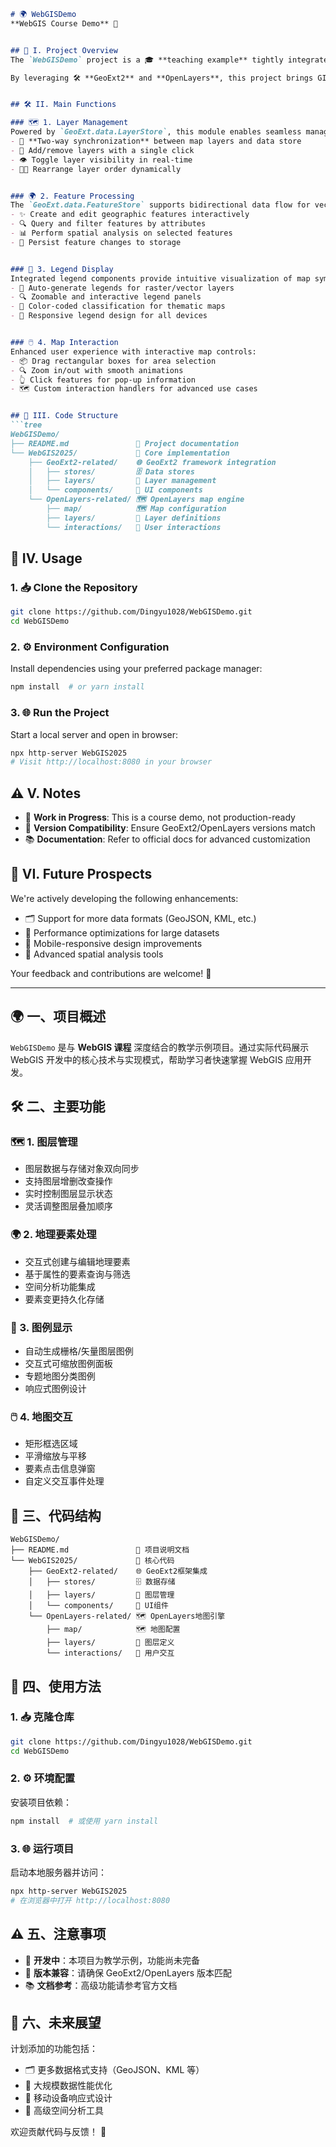 
```markdown
# 🌍 WebGISDemo  
**WebGIS Course Demo** 🚀  


## 🌟 I. Project Overview  
The `WebGISDemo` project is a 🎓 **teaching example** tightly integrated with the WebGIS (Web Geographic Information System) course. Its mission is to showcase 🔑 **core technologies** and implementation patterns in WebGIS development through **runnable code examples**.  

By leveraging 🛠️ **GeoExt2** and **OpenLayers**, this project brings GIS capabilities to web browsers, offering hands-on learning resources for developers exploring WebGIS.  


## 🛠️ II. Main Functions  

### 🗺️ 1. Layer Management  
Powered by `GeoExt.data.LayerStore`, this module enables seamless management of map layers with features like:  
- 🔄 **Two-way synchronization** between map layers and data store  
- 📌 Add/remove layers with a single click  
- 👁️ Toggle layer visibility in real-time  
- 🔼🔽 Rearrange layer order dynamically  


### 🌍 2. Feature Processing  
The `GeoExt.data.FeatureStore` supports bidirectional data flow for vector layers, including:  
- ✨ Create and edit geographic features interactively  
- 🔍 Query and filter features by attributes  
- 📊 Perform spatial analysis on selected features  
- 💾 Persist feature changes to storage  


### 📜 3. Legend Display  
Integrated legend components provide intuitive visualization of map symbology:  
- 🎨 Auto-generate legends for raster/vector layers  
- 🔍 Zoomable and interactive legend panels  
- 🌈 Color-coded classification for thematic maps  
- 📱 Responsive legend design for all devices  


### 🖱️ 4. Map Interaction  
Enhanced user experience with interactive map controls:  
- 📦 Drag rectangular boxes for area selection  
- 🔍 Zoom in/out with smooth animations  
- 👆 Click features for pop-up information  
- 🗺️ Custom interaction handlers for advanced use cases  


## 📁 III. Code Structure  
```tree  
WebGISDemo/  
├── README.md               📖 Project documentation  
└── WebGIS2025/             🚀 Core implementation  
    ├── GeoExt2-related/    🌐 GeoExt2 framework integration  
    │   ├── stores/         🗄️ Data stores  
    │   ├── layers/         📑 Layer management  
    │   └── components/     🧩 UI components  
    └── OpenLayers-related/ 🗺️ OpenLayers map engine  
        ├── map/            🗺️ Map configuration  
        ├── layers/         🌌 Layer definitions  
        └── interactions/   👋 User interactions  
```  


## 🚀 IV. Usage  

### 1. 📥 Clone the Repository  
```bash  
git clone https://github.com/Dingyu1028/WebGISDemo.git  
cd WebGISDemo  
```  

### 2. ⚙️ Environment Configuration  
Install dependencies using your preferred package manager:  
```bash  
npm install  # or yarn install  
```  

### 3. 🌐 Run the Project  
Start a local server and open in browser:  
```bash  
npx http-server WebGIS2025  
# Visit http://localhost:8080 in your browser  
```  


## ⚠️ V. Notes  
- 🚧 **Work in Progress**: This is a course demo, not production-ready  
- 🔄 **Version Compatibility**: Ensure GeoExt2/OpenLayers versions match  
- 📚 **Documentation**: Refer to official docs for advanced customization  


## 🌟 VI. Future Prospects  
We're actively developing the following enhancements:  
- 🗂️ Support for more data formats (GeoJSON, KML, etc.)  
- 🚀 Performance optimizations for large datasets  
- 📱 Mobile-responsive design improvements  
- 🎯 Advanced spatial analysis tools  

Your feedback and contributions are welcome! 💖  


---  

## 🌍 一、项目概述  
`WebGISDemo` 是与 **WebGIS 课程** 深度结合的教学示例项目。通过实际代码展示 WebGIS 开发中的核心技术与实现模式，帮助学习者快速掌握 WebGIS 应用开发。  


## 🛠️ 二、主要功能  

### 🗺️ 1. 图层管理  
- 图层数据与存储对象双向同步  
- 支持图层增删改查操作  
- 实时控制图层显示状态  
- 灵活调整图层叠加顺序  

### 🌍 2. 地理要素处理  
- 交互式创建与编辑地理要素  
- 基于属性的要素查询与筛选  
- 空间分析功能集成  
- 要素变更持久化存储  

### 📜 3. 图例显示  
- 自动生成栅格/矢量图层图例  
- 交互式可缩放图例面板  
- 专题地图分类图例  
- 响应式图例设计  

### 🖱️ 4. 地图交互  
- 矩形框选区域  
- 平滑缩放与平移  
- 要素点击信息弹窗  
- 自定义交互事件处理  


## 📁 三、代码结构  
```tree  
WebGISDemo/  
├── README.md               📖 项目说明文档  
└── WebGIS2025/             🚀 核心代码  
    ├── GeoExt2-related/    🌐 GeoExt2框架集成  
    │   ├── stores/         🗄️ 数据存储  
    │   ├── layers/         📑 图层管理  
    │   └── components/     🧩 UI组件  
    └── OpenLayers-related/ 🗺️ OpenLayers地图引擎  
        ├── map/            🗺️ 地图配置  
        ├── layers/         🌌 图层定义  
        └── interactions/   👋 用户交互  
```  


## 🚀 四、使用方法  

### 1. 📥 克隆仓库  
```bash  
git clone https://github.com/Dingyu1028/WebGISDemo.git  
cd WebGISDemo  
```  

### 2. ⚙️ 环境配置  
安装项目依赖：  
```bash  
npm install  # 或使用 yarn install  
```  

### 3. 🌐 运行项目  
启动本地服务器并访问：  
```bash  
npx http-server WebGIS2025  
# 在浏览器中打开 http://localhost:8080  
```  


## ⚠️ 五、注意事项  
- 🚧 **开发中**：本项目为教学示例，功能尚未完备  
- 🔄 **版本兼容**：请确保 GeoExt2/OpenLayers 版本匹配  
- 📚 **文档参考**：高级功能请参考官方文档  


## 🌟 六、未来展望  
计划添加的功能包括：  
- 🗂️ 更多数据格式支持（GeoJSON、KML 等）  
- 🚀 大规模数据性能优化  
- 📱 移动设备响应式设计  
- 🎯 高级空间分析工具  

欢迎贡献代码与反馈！ 💖  
```
